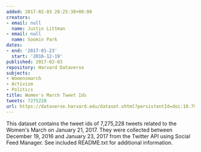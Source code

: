 ```yaml
---
added: 2017-02-03 20:25:38+00:00
creators:
- email: null
  name: Justin Littman
- email: null
  name: Soomin Park
dates:
- end: '2017-01-23'
  start: '2016-12-19'
published: 2017-02-03
repository: Harvard Dataverse
subjects:
- Womensmarch
- Activism
- Politics
title: Women's March Tweet Ids
tweets: 7275228
url: https://dataverse.harvard.edu/dataset.xhtml?persistentId=doi:10.7910/DVN/5ZVMOR
---
```


This dataset contains the tweet ids of 7,275,228 tweets related to the Women's March on January 21, 2017.  They were collected between December 19, 2016 and January 23, 2017 from the Twitter API using Social Feed Manager. See included README.txt for additional information.
